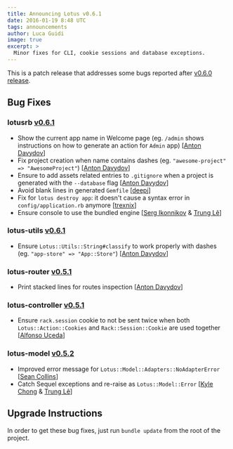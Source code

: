 ```yaml
---
title: Announcing Lotus v0.6.1
date: 2016-01-19 8:48 UTC
tags: announcements
author: Luca Guidi
image: true
excerpt: >
  Minor fixes for CLI, cookie sessions and database exceptions.
---
```


This is a patch release that addresses some bugs reported after [v0.6.0 release](/blog/2016/01/12/announcing-lotus-060.html).

## Bug Fixes

### lotusrb [v0.6.1](https://github.com/lotus/lotus/blob/master/CHANGELOG.md#v061---2016-01-19)

  - Show the current app name in Welcome page (eg. `/admin` shows instructions on how to generate an action for `Admin` app) [[Anton Davydov](https://github.com/davydovanton)]
  - Fix project creation when name contains dashes (eg. `"awesome-project" => "AwesomeProject"`) [[Anton Davydov](https://github.com/davydovanton)]
  - Ensure to add assets related entries to `.gitignore` when a project is generated with the `--database` flag [[Anton Davydov](https://github.com/davydovanton)]
  - Avoid blank lines in generated `Gemfile` [[deepj](https://github.com/deepj)]
  - Fix for `lotus destroy app`: it doesn't cause a syntax error in `config/application.rb` anymore [[trexnix](https://github.com/trexnix)]
  - Ensure console to use the bundled engine [[Serg Ikonnikov](https://github.com/sergikon) &amp; [Trung Lê](https://github.com/joneslee85)]

### lotus-utils [v0.6.1](https://github.com/lotus/utils/blob/master/CHANGELOG.md#v061---2016-01-19)

  - Ensure `Lotus::Utils::String#classify` to work properly with dashes (eg. `"app-store" => "App::Store"`) [[Anton Davydov](https://github.com/davydovanton)]

### lotus-router [v0.5.1](https://github.com/lotus/router/blob/master/CHANGELOG.md#v051---2016-01-19)

  - Print stacked lines for routes inspection [[Anton Davydov](https://github.com/davydovanton)]

### lotus-controller [v0.5.1](https://github.com/lotus/controller/blob/master/CHANGELOG.md#v051---2016-01-19)

  - Ensure `rack.session` cookie to not be sent twice when both `Lotus::Action::Cookies` and `Rack::Session::Cookie` are used together [[Alfonso Uceda](https://github.com/AlfonsoUceda)]

### lotus-model [v0.5.2](https://github.com/lotus/model/blob/master/CHANGELOG.md#v052---2016-01-19)

  - Improved error message for `Lotus::Model::Adapters::NoAdapterError` [[Sean Collins](https://github.com/cllns)]
  - Catch Sequel exceptions and re-raise as `Lotus::Model::Error` [[Kyle Chong](https://github.com/Moratorius) &amp; [Trung Lê](https://github.com/joneslee85)]

## Upgrade Instructions

In order to get these bug fixes, just run `bundle update` from the root of the project.
